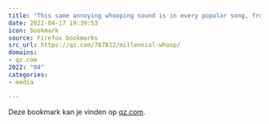 ```yaml
---
title: "This same annoying whooping sound is in every popular song, from Katy Perry to Chris Brown — Quartz"
date: 2022-04-17 19:39:53
icon: bookmark
source: Firefox bookmarks
src_url: https://qz.com/767812/millennial-whoop/
domains:
- qz.com
2022: "04"
categories:
- media

---
```

Deze bookmark kan je vinden op [qz.com](https://qz.com/767812/millennial-whoop/).
